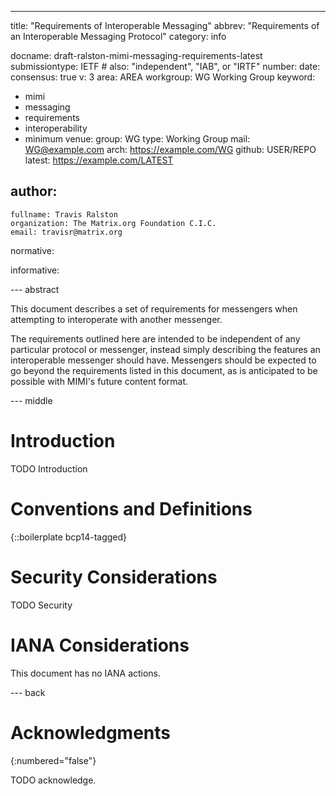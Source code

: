 ---
title: "Requirements of Interoperable Messaging"
abbrev: "Requirements of an Interoperable Messaging Protocol"
category: info

docname: draft-ralston-mimi-messaging-requirements-latest
submissiontype: IETF  # also: "independent", "IAB", or "IRTF"
number:
date:
consensus: true
v: 3
area: AREA
workgroup: WG Working Group
keyword:
 - mimi
 - messaging
 - requirements
 - interoperability
 - minimum
venue:
  group: WG
  type: Working Group
  mail: WG@example.com
  arch: https://example.com/WG
  github: USER/REPO
  latest: https://example.com/LATEST

author:
 -
    fullname: Travis Ralston
    organization: The Matrix.org Foundation C.I.C.
    email: travisr@matrix.org

normative:

informative:


--- abstract

This document describes a set of requirements for messengers when attempting to
interoperate with another messenger.

The requirements outlined here are intended to be independent of any particular
protocol or messenger, instead simply describing the features an interoperable
messenger should have. Messengers should be expected to go beyond the requirements
listed in this document, as is anticipated to be possible with MIMI's future content
format.


--- middle

# Introduction

TODO Introduction


# Conventions and Definitions

{::boilerplate bcp14-tagged}


# Security Considerations

TODO Security


# IANA Considerations

This document has no IANA actions.


--- back

# Acknowledgments
{:numbered="false"}

TODO acknowledge.
